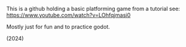This is a github holding a basic platforming game from a tutorial see: https://www.youtube.com/watch?v=LOhfqjmasi0

Mostly just for fun and to practice godot.

(2024)